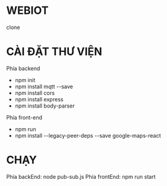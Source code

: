 # WEBIOT
clone 
# CÀI ĐẶT THƯ VIỆN
Phía backend 
- npm init
- npm install mqtt --save
- npm install cors
- npm install express
- npm install body-parser

Phía front-end
- npm run
- npm install --legacy-peer-deps --save google-maps-react

# CHẠY
Phía backEnd: node pub-sub.js
Phía frontEnd: npm run start
